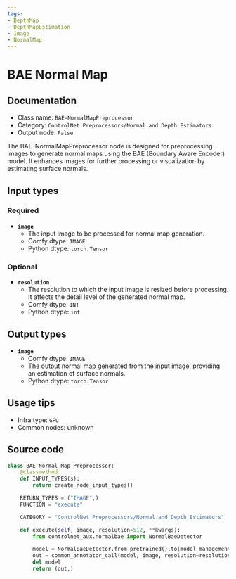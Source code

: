 ```yaml
---
tags:
- DepthMap
- DepthMapEstimation
- Image
- NormalMap
---
```


# BAE Normal Map
## Documentation
- Class name: `BAE-NormalMapPreprocessor`
- Category: `ControlNet Preprocessors/Normal and Depth Estimators`
- Output node: `False`

The BAE-NormalMapPreprocessor node is designed for preprocessing images to generate normal maps using the BAE (Boundary Aware Encoder) model. It enhances images for further processing or visualization by estimating surface normals.
## Input types
### Required
- **`image`**
    - The input image to be processed for normal map generation.
    - Comfy dtype: `IMAGE`
    - Python dtype: `torch.Tensor`
### Optional
- **`resolution`**
    - The resolution to which the input image is resized before processing. It affects the detail level of the generated normal map.
    - Comfy dtype: `INT`
    - Python dtype: `int`
## Output types
- **`image`**
    - Comfy dtype: `IMAGE`
    - The output normal map generated from the input image, providing an estimation of surface normals.
    - Python dtype: `torch.Tensor`
## Usage tips
- Infra type: `GPU`
- Common nodes: unknown


## Source code
```python
class BAE_Normal_Map_Preprocessor:
    @classmethod
    def INPUT_TYPES(s):
        return create_node_input_types()

    RETURN_TYPES = ("IMAGE",)
    FUNCTION = "execute"

    CATEGORY = "ControlNet Preprocessors/Normal and Depth Estimators"

    def execute(self, image, resolution=512, **kwargs):
        from controlnet_aux.normalbae import NormalBaeDetector

        model = NormalBaeDetector.from_pretrained().to(model_management.get_torch_device())
        out = common_annotator_call(model, image, resolution=resolution)
        del model
        return (out,)

```
